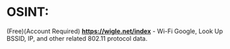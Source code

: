 # OSINT:
(Free)(Account Required) **https://wigle.net/index** - Wi-Fi Google, Look Up BSSID, IP, and other related 802.11 protocol data. 
